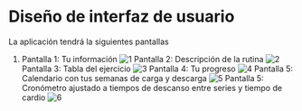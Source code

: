 # Diseño de interfaz de usuario

La aplicación tendrá la siguientes pantallas

1. Pantalla 1: Tu información
![1](https://github.com/user-attachments/assets/78ed9296-a13a-4529-8919-eb994d8d81af)
  Pantalla 2: Descripción de la rutina
![2](https://github.com/user-attachments/assets/2f7bfc52-37c1-4492-b695-cd69e63b2dd4)
  Pantalla 3: Tabla del ejercicio 
![3](https://github.com/user-attachments/assets/309f72e5-ff4a-445b-8e04-d3d7121256b1)
  Pantalla 4: Tu progreso
![4](https://github.com/user-attachments/assets/c39b1a8f-cafa-42d9-8e17-859282a0afcf)
  Pantalla 5: Calendario con tus semanas de carga y descarga
![5](https://github.com/user-attachments/assets/4ba06367-4d9a-491a-9b14-aa3ee144ff82)
 Pantalla 5: Cronómetro ajustado a tiempos de descanso entre series y tiempo de cardio
![6](https://github.com/user-attachments/assets/f47a3db3-3d7e-4afb-ad65-f44585241ab5)

